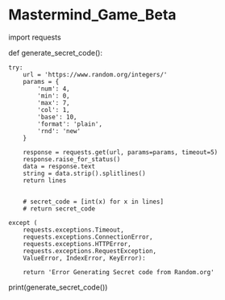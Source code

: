 # Mastermind_Game_Beta

import requests

def generate_secret_code(): 

    try:
        url = 'https://www.random.org/integers/'
        params = {
            'num': 4,
            'min': 0,
            'max': 7,
            'col': 1,
            'base': 10,
            'format': 'plain',
            'rnd': 'new'
        }

        response = requests.get(url, params=params, timeout=5)
        response.raise_for_status()
        data = response.text
        string = data.strip().splitlines()
        return lines


        # secret_code = [int(x) for x in lines]
        # return secret_code
    
    except (
        requests.exceptions.Timeout,
        requests.exceptions.ConnectionError,
        requests.exceptions.HTTPError,
        requests.exceptions.RequestException,
        ValueError, IndexError, KeyError):
    
        return 'Error Generating Secret code from Random.org'



print(generate_secret_code())